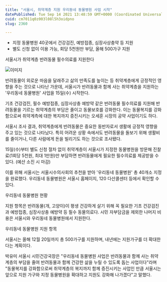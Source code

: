 ```yaml
---
title: "서울시, 취약계층 지원 우리동네 동물병원 사업 시작"
datePublished: Tue Sep 14 2021 13:48:59 GMT+0000 (Coordinated Universal Time)
cuid: cm7011q0z003l08l5h3oidpno
slug: 2360

---
```



- 지정 동물병원 40곳에서 건강검진, 예방접종, 심장사상충약 등 지원
- 별도 신청 없이 이용 가능, 회당 5천원만 부담, 올해 500가구 지원

서울시가 취약계층 반려동물 필수의료를 지원한다

![이미지](https://cdn.hashnode.com/res/hashnode/image/upload/v1739250844663/c6da5bd3-4409-451d-a815-2cad59fc2ec0.png)

반려동물이 외로운 마음을 달래주고 삶의 만족도를 높이는 등 취약계층에게 긍정적인 영향을 주는 것으로 나타난 가운데, 서울시가 반려동물과 함께 사는 취약계층을 지원하는 '우리동네 동물병원' 사업을 15일(수) 시작한다.

기초 건강검진, 필수 예방접종, 심장사상충 예방약 같은 반려동물 필수의료를 지원해 반려동물을 기르는 취약계층의 부담은 줄이고 동물보호를 강화한다. 이는 동물복지를 강화함으로써 취약계측에 대한 복지까지 증진시키는 오세훈 시장의 공약 사업이기도 하다.

서울시 조사 결과, 취약계층에게 반려동물은 중요한 동반자로서 생활에 긍정적 영향을 주고 있는 것으로 나타났다. 특히 어려운 상황 속에서도 반려동물을 돌보기 위해 생활비를 줄이거나, 다른 사람에게 돈을 빌리기도 하는 것으로 조사됐다.

15일(수)부터 별도 신청 절차 없이 취약계층이 서울시가 지정한 동물병원을 방문해 진찰료(1회당 5천원, 최대 1만원)만 부담하면 반려동물에게 필요한 필수의료를 제공받을 수 있다. (예산 소진 시 마감)

이를 위해 서울시는 서울시수의사회의 추천을 받아 '우리동네 동물병원' 총 40개소 지정을 완료했다. 우리동네 동물병원은 서울시 홈페이지, 120 다산콜센터 등에서 확인할 수 있다.

우리동네 동물병원 현황

지원 항목은 반려동물(개, 고양이)이 평생 건강하게 살기 위해 꼭 필요한 기초 건강검진과 예방접종, 심장사상충 예방약 등 필수 동물의료다. 시민 자부담금을 제외한 나머지 비용은 서울시와 우리동네 동물병원에서 지원한다.

우리동네 동물병원 지원 항목

서울시는 올해 12월 20일까지 총 500가구를 지원하며, 내년에는 지원가구를 더 확대한다는 계획이다.

박유미 서울시 시민건강국장은 "우리동네 동물병원 사업은 반려동물과 함께 사는 취약계층의 부담을 줄여 반려동물과 함께 건강한 삶을 누릴 수 있도록 돕는 사업이다"라며 "동물복지를 강화함으로써 취약계층의 복지까지 함께 증진시키는 사업인 만큼 서울시는 앞으로 지원 가구와 지정 동물병원을 확대하고 지원도 강화해 나가겠다"고 말했다.